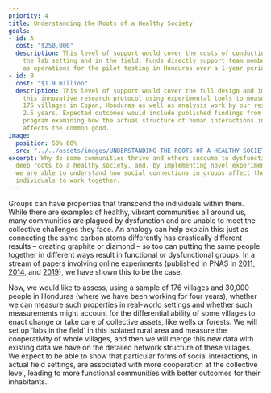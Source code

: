 ```yaml
---
priority: 4
title: Understanding the Roots of a Healthy Society
goals:
- id: A
  cost: "$250,000"
  description: This level of support would cover the costs of conducting pilot work in 
    the lab setting and in the field. Funds directly support team member effort as well 
    as operations for the pilot testing in Honduras over a 1-year period.
- id: B
  cost: "$1.9 million"
  description: This level of support would cover the full design and implementation of 
    this innovative research protocol using experimental tools to measure cooperation in
    176 villages in Copan, Honduras as well as analysis work by our research team over 
    2.5 years. Expected outcomes would include published findings from this novel research 
    program examining how the actual structure of human interactions in rural villages 
    affects the common good.
image:
  position: 50% 60%
  src: "../../assets/images/UNDERSTANDING THE ROOTS OF A HEALTHY SOCIETY/DSC_1235.jpg"
excerpt: Why do some communities thrive and others succumb to dysfunction? There are 
  deep roots to a healthy society, and, by implementing novel experimental approaches, 
  we are able to understand how social connections in groups affect the ability of 
  individuals to work together.
---
```


Groups can have properties that transcend the individuals within them. While there are examples of healthy, vibrant communities all around us, many communities are plagued by dysfunction and are unable to meet the collective challenges they face. An analogy can help explain this: just as connecting the same carbon atoms differently has drastically different results – creating graphite or diamond – so too can putting the same people together in different ways result in functional or dysfunctional groups. In a stream of papers involving online experiments (published in PNAS in [2011], [2014], and [2019]), we have shown this to be the case.

Now, we would like to assess, using a sample of 176 villages and 30,000 people in Honduras (where we have been working for four years), whether we can measure such properties in real-world settings and whether such measurements might account for the differential ability of some villages to enact change or take care of collective assets, like wells or forests. We will set up ‘labs in the field’ in this isolated rural area and measure the cooperativity of whole villages, and then we will merge this new data with existing data we have on the detailed network structure of these villages. We expect to be able to show that particular forms of social interactions, in actual field settings, are associated with more cooperation at the collective level, leading to more functional communities with better outcomes for their inhabitants.

[2011]: http://humannaturelab.net/publications/dynamic-social-networks-promote-cooperation-in-experiments-with-humans
[2014]: http://humannaturelab.net/publications/static-network-structure-can-stabilize-human-cooperation
[2019]: http://humannaturelab.net/publications/assortative-mixing-and-resource-inequality-enhance-collective-welfare-in-sharing-networks